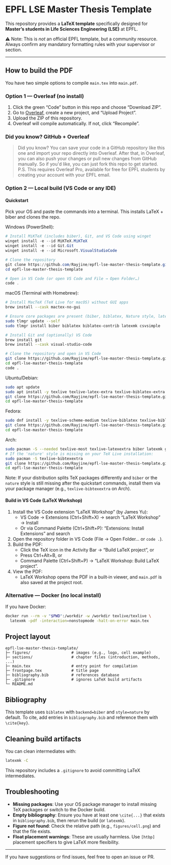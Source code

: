 # EPFL LSE Master Thesis Template
This repository provides a **LaTeX template** specifically designed for **Master’s students in Life Sciences Engineering (LSE)** at EPFL.


⚠️ Note: This is *not* an official EPFL template, but a community resource. Always confirm any mandatory formatting rules with your supervisor or section.

---

## How to build the PDF
You have two simple options to compile `main.tex` into `main.pdf`.

### Option 1 — Overleaf (no install)
1. Click the green “Code” button in this repo and choose “Download ZIP”.
2. Go to [Overleaf](https://www.overleaf.com), create a new project, and “Upload Project”.
3. Upload the ZIP of this repository.
4. Overleaf will compile automatically. If not, click “Recompile”.

### Did you know? GitHub + Overleaf

> Did you know? You can save your code in a GitHub repository like this one and import your repo directly into Overleaf. 
> After that, in Overleaf, you can also push your changes or pull new changes from GitHub manually. 
> So if you'd like, you can just fork this repo to get started.
> P.S. This requires Overleaf Pro, available for free for EPFL students by creating your account with your EPFL email.

### Option 2 — Local build (VS Code or any IDE)

#### Quickstart
Pick your OS and paste the commands into a terminal. This installs LaTeX + biber and clones the repo.

Windows (PowerShell):
```powershell
# Install MiKTeX (includes biber), Git, and VS Code using winget
winget install -e --id MiKTeX.MiKTeX
winget install -e --id Git.Git
winget install -e --id Microsoft.VisualStudioCode

# Clone the repository
git clone https://github.com/Rayjine/epfl-lse-master-thesis-template.git
cd epfl-lse-master-thesis-template

# Open in VS Code (or open VS Code and File → Open Folder…)
code .
```

macOS (Terminal with Homebrew):
```bash
# Install MacTeX (TeX Live for macOS) without GUI apps
brew install --cask mactex-no-gui

# Ensure core packages are present (biber, biblatex, Nature style, latexmk)
sudo tlmgr update --self
sudo tlmgr install biber biblatex biblatex-contrib latexmk csvsimple

# Install Git and (optionally) VS Code
brew install git
brew install --cask visual-studio-code

# Clone the repository and open in VS Code
git clone https://github.com/Rayjine/epfl-lse-master-thesis-template.git
cd epfl-lse-master-thesis-template
code .
```

Ubuntu/Debian:
```bash
sudo apt update
sudo apt install -y texlive texlive-latex-extra texlive-biblatex-extra biber latexmk git
git clone https://github.com/Rayjine/epfl-lse-master-thesis-template.git
cd epfl-lse-master-thesis-template
```

Fedora:
```bash
sudo dnf install -y texlive-scheme-medium texlive-biblatex texlive-biblatex-nature texlive-csvsimple biber latexmk git
git clone https://github.com/Rayjine/epfl-lse-master-thesis-template.git
cd epfl-lse-master-thesis-template
```

Arch:
```bash
sudo pacman -S --needed texlive-most texlive-latexextra biber latexmk git
# If the 'nature' style is missing on your TeX Live installation:
sudo pacman -S texlive-bibtexextra
git clone https://github.com/Rayjine/epfl-lse-master-thesis-template.git
cd epfl-lse-master-thesis-template
```

Note: If your distribution splits TeX packages differently and `biber` or the `nature` style is still missing after the quickstart commands, install them via your package manager (e.g., `texlive-bibtexextra` on Arch).

#### Build in VS Code (LaTeX Workshop)
1. Install the VS Code extension “LaTeX Workshop” (by James Yu):
   - VS Code → Extensions (Ctrl+Shift+X) → search “LaTeX Workshop” → Install
   - Or via Command Palette (Ctrl+Shift+P): “Extensions: Install Extensions” and search
2. Open the repository folder in VS Code (File → Open Folder… or `code .`).
3. Build the PDF:
   - Click the TeX icon in the Activity Bar → “Build LaTeX project”, or
   - Press Ctrl+Alt+B, or
   - Command Palette (Ctrl+Shift+P) → “LaTeX Workshop: Build LaTeX project”.
4. View the PDF:
   - LaTeX Workshop opens the PDF in a built‑in viewer, and `main.pdf` is also saved at the project root.

### Alternative — Docker (no local install)
If you have Docker:
```bash
docker run --rm -v "$PWD":/workdir -w /workdir texlive/texlive \
  latexmk -pdf -interaction=nonstopmode -halt-on-error main.tex
```

## Project layout

```
epfl-lse-master-thesis-template/
├─ figures/                  # images (e.g., logo, cell example)
├─ sections/                 # chapter files (introduction, methods, ...)
├─ main.tex                  # entry point for compilation
├─ frontpage.tex             # title page
├─ bibliography.bib          # references database
├─ .gitignore                # ignores LaTeX build artifacts
└─ README.md
```

## Bibliography
This template uses `biblatex` with `backend=biber` and `style=nature` by default. To cite, add entries in `bibliography.bib` and reference them with `\cite{key}`.

## Cleaning build artifacts
You can clean intermediates with:
```bash
latexmk -C
```
This repository includes a `.gitignore` to avoid committing LaTeX intermediates.

## Troubleshooting
* **Missing packages**: Use your OS package manager to install missing TeX packages or switch to the Docker build.
* **Empty bibliography**: Ensure you have at least one `\cite{...}` that exists in `bibliography.bib`, then rerun the build (or `latexmk`).
* **Figure not found**: Check the relative path (e.g., `figures/cell.png`) and that the file exists.
* **Float placement warnings**: These are usually harmless. Use `[htbp]` placement specifiers to give LaTeX more flexibility.

---

If you have suggestions or find issues, feel free to open an issue or PR.
